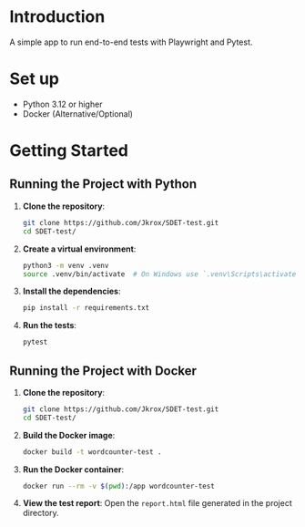 # Introduction

A simple app to run end-to-end tests with Playwright and Pytest.

# Set up 

- Python 3.12 or higher 
- Docker (Alternative/Optional)

# Getting Started

## Running the Project with Python

1. **Clone the repository**:
    ```sh
    git clone https://github.com/Jkrox/SDET-test.git
    cd SDET-test/
    ```

2. **Create a virtual environment**:
    ```sh
    python3 -m venv .venv
    source .venv/bin/activate  # On Windows use `.venv\Scripts\activate`
    ```

3. **Install the dependencies**:
    ```sh
    pip install -r requirements.txt
    ```

4. **Run the tests**:
    ```sh
    pytest
    ```

## Running the Project with Docker

1. **Clone the repository**:
    ```sh
    git clone https://github.com/Jkrox/SDET-test.git
    cd SDET-test/
    ```

2. **Build the Docker image**:
    ```sh
    docker build -t wordcounter-test .
    ```

3. **Run the Docker container**:
    ```sh
    docker run --rm -v $(pwd):/app wordcounter-test
    ```

4. **View the test report**:
    Open the `report.html` file generated in the project directory.
